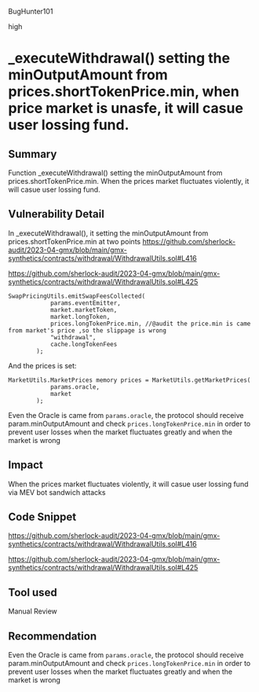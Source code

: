 BugHunter101

high

# _executeWithdrawal() setting the minOutputAmount from prices.shortTokenPrice.min, when price market is unasfe, it will casue user lossing fund.

## Summary

Function _executeWithdrawal() setting the minOutputAmount from prices.shortTokenPrice.min. When the prices market fluctuates violently, it will casue user lossing fund.

## Vulnerability Detail

In _executeWithdrawal(), it setting the minOutputAmount from prices.shortTokenPrice.min at two points
https://github.com/sherlock-audit/2023-04-gmx/blob/main/gmx-synthetics/contracts/withdrawal/WithdrawalUtils.sol#L416

https://github.com/sherlock-audit/2023-04-gmx/blob/main/gmx-synthetics/contracts/withdrawal/WithdrawalUtils.sol#L425

```solidity
SwapPricingUtils.emitSwapFeesCollected(
            params.eventEmitter,
            market.marketToken,
            market.longToken,
            prices.longTokenPrice.min, //@audit the price.min is came from market's price ,so the slippage is wrong
            "withdrawal",
            cache.longTokenFees
        );
```

And the prices is set:
```solidity
MarketUtils.MarketPrices memory prices = MarketUtils.getMarketPrices(
            params.oracle,
            market
        );
```
Even the Oracle is came from `params.oracle`, the protocol should receive param.minOutputAmount and check `prices.longTokenPrice.min` in order to prevent user losses when the market fluctuates greatly and when the market is wrong


## Impact

When the prices market fluctuates violently, it will casue user lossing fund via MEV bot sandwich attacks

## Code Snippet

https://github.com/sherlock-audit/2023-04-gmx/blob/main/gmx-synthetics/contracts/withdrawal/WithdrawalUtils.sol#L416

https://github.com/sherlock-audit/2023-04-gmx/blob/main/gmx-synthetics/contracts/withdrawal/WithdrawalUtils.sol#L425

## Tool used

Manual Review

## Recommendation

Even the Oracle is came from `params.oracle`, the protocol should receive param.minOutputAmount and check `prices.longTokenPrice.min` in order to prevent user losses when the market fluctuates greatly and when the market is wrong
